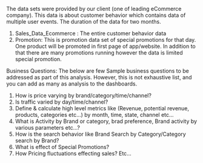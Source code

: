 The  data sets were provided by our client (one of leading eCommerce company). This data is about customer behavior which contains data of
multiple user events. The duration of the data for two months.

1. Sales_Data_Ecommerce : The entire customer behavior data
2. Promotion: This is promotion data set of special promotions for that day. One product will be promoted in first page of app/website. In addition to that
there are many promotions running however the data is limited special promotion.


Business Questions:
The below are few Sample business questions to be addressed as part of this analysis. However, this is not exhaustive list, and you can add as many as analysis
to the dashboards.
1. How is price varying by brand/category/time/channel?
2. Is traffic varied by day/time/channel?
3. Define & calculate high level metrics like (Revenue, potential revenue, products, categories etc…) by month, time, state, channel etc…
4. What is Activity by Brand or category, brad preference, Brand activity by various parameters etc...?
5. How is the search behavior like Brand Search by Category/Category search by Brand?
6. What is effect of Special Promotions?
7. How Pricing fluctuations effecting sales?
Etc…
